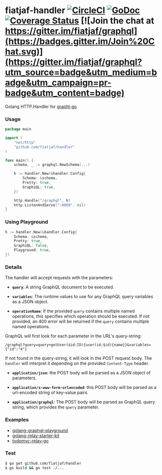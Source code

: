 # fiatjaf-handler [![CircleCI](https://circleci.com/gh/fiatjaf/handler.svg?style=svg)](https://circleci.com/gh/fiatjaf/handler) [![GoDoc](https://godoc.org/fiatjaf/handler?status.svg)](https://godoc.org/github.com/fiatjaf/graphql/handler) [![Coverage Status](https://coveralls.io/repos/fiatjaf/handler/badge.svg?branch=master&service=github)](https://coveralls.io/github/fiatjaf/handler?branch=master) [![Join the chat at https://gitter.im/fiatjaf/graphql](https://badges.gitter.im/Join%20Chat.svg)](https://gitter.im/fiatjaf/graphql?utm_source=badge&utm_medium=badge&utm_campaign=pr-badge&utm_content=badge)


Golang HTTP.Handler for [graphl-go](https://github.com/fiatjaf/graphql)

### Usage

```go
package main

import (
	"net/http"
	"github.com/fiatjaf/handler"
)

func main() {
	schema, _ := graphql.NewSchema(...)

	h := handler.New(&handler.Config{
		Schema: &schema,
		Pretty: true,
		GraphiQL: true,
	})

	http.Handle("/graphql", h)
	http.ListenAndServe(":8080", nil)
}
```

### Using Playground
```go
h := handler.New(&handler.Config{
	Schema: &schema,
	Pretty: true,
	GraphiQL: false,
	Playground: true,
})
```

### Details

The handler will accept requests with
the parameters:

  * **`query`**: A string GraphQL document to be executed.

  * **`variables`**: The runtime values to use for any GraphQL query variables
    as a JSON object.

  * **`operationName`**: If the provided `query` contains multiple named
    operations, this specifies which operation should be executed. If not
    provided, an 400 error will be returned if the `query` contains multiple
    named operations.

GraphQL will first look for each parameter in the URL's query-string:

```
/graphql?query=query+getUser($id:ID){user(id:$id){name}}&variables={"id":"4"}
```

If not found in the query-string, it will look in the POST request body.
The `handler` will interpret it
depending on the provided `Content-Type` header.

  * **`application/json`**: the POST body will be parsed as a JSON
    object of parameters.

  * **`application/x-www-form-urlencoded`**: this POST body will be
    parsed as a url-encoded string of key-value pairs.

  * **`application/graphql`**: The POST body will be parsed as GraphQL
    query string, which provides the `query` parameter.


### Examples
- [golang-graphql-playground](https://github.com/fiatjaf/playground)
- [golang-relay-starter-kit](https://github.com/sogko/golang-relay-starter-kit)
- [todomvc-relay-go](https://github.com/sogko/todomvc-relay-go)

### Test
```bash
$ go get github.com/fiatjaf/handler
$ go build && go test ./...

